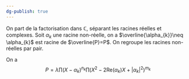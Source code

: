 ```yaml
---
dg-publish: true
---
```


On part de la factorisation dans $\mathbb{C}$, séparant les racines réelles et complexes.
Soit $\alpha_{k}$ une racine non-réelle, on a $\overline{\alpha_{k}}\neq \alpha_{k}$ est racine de $\overline{P}=P$.
On regroupe les racines non-réelles par pair.

On a
$$
P=\lambda \prod (X-\alpha_{k})^{n_{k}}\prod (X^{2}-2\text{Re}(\alpha_{k})X+\left| \alpha_{k} \right|^{2})^{m_{k}}
$$
